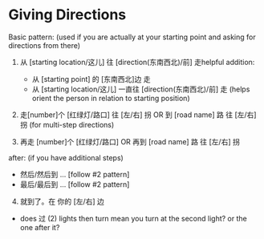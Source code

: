 # Giving Directions

Basic pattern: (used if you are actually at your starting point and asking for
directions from there)

1. 从 [starting location/这儿] 往 [direction(东南西北)/前] 走helpful addition:

   - 从 [starting point] 的 [东南西北]边 走
   - 从 [starting location/这儿] 一直往 [direction(东南西北)/前] 走 (helps
     orient the person in relation to starting position)

2. 走[number]个 [红绿灯/路口] 往 [左/右] 拐 OR 到 [road name] 路 往 [左/右] 拐
   (for multi-step directions)

3. 再走 [number]个 [红绿灯/路口] OR 再到 [road name] 路 往 [左/右] 拐

after: (if you have additional steps)

- 然后/然后到 ... [follow #2 pattern]
- 最后/最后到 ... [follow #2 pattern]

4. 就到了。在 你的 [左/右] 边

- does 过 (2) lights then turn mean you turn at the second light? or the one
  after it?
